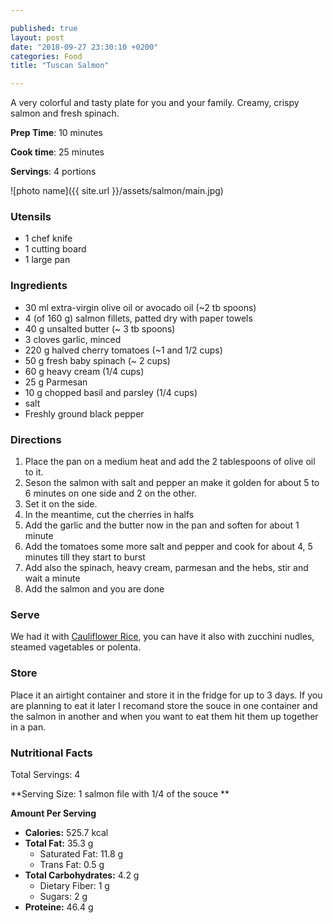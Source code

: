 ```yaml
---

published: true
layout: post
date: "2018-09-27 23:30:10 +0200"
categories: Food
title: "Tuscan Salmon"

---
```


A very colorful and tasty plate for you and your family. Creamy, crispy salmon and fresh spinach.

**Prep Time**: 10 minutes

**Cook time**: 25 minutes

**Servings**: 4 portions

![photo name]({{ site.url }}/assets/salmon/main.jpg)

### Utensils
- 1 chef knife
- 1 cutting board
- 1 large pan

### Ingredients
- 30 ml extra-virgin olive oil or avocado oil (~2 tb spoons)
- 4 (of 160 g) salmon fillets, patted dry with paper towels
- 40 g unsalted butter (~ 3 tb spoons)
- 3 cloves garlic, minced 
- 220 g halved cherry tomatoes (~1 and 1/2 cups)
- 50 g fresh baby spinach (~ 2 cups)
- 60 g heavy cream (1/4 cups)
- 25 g Parmesan
- 10 g chopped basil and parsley (1/4 cups)
- salt
- Freshly ground black pepper

### Directions
1. Place the pan on a medium heat and add the 2 tablespoons of olive oil to it.
2. Seson the salmon with salt and pepper an make it golden for about 5 to 6 minutes on one side and 2 on the other. 
3. Set it on the side.
4. In the meantime, cut the cherries in halfs 
5. Add the garlic and the butter now in the pan and soften for about 1 minute
6. Add the tomatoes some more salt and pepper and cook for about 4, 5 minutes till they start to burst
7. Add also the spinach, heavy cream, parmesan and the hebs, stir and wait a minute
8. Add the salmon and you are done  

### Serve
We had it with [Cauliflower Rice](http://mela.ro/food/2018/10/03/Cauliflower-Rice/), you can have it also with zucchini nudles, steamed vagetables or polenta.

### Store
Place it an airtight container and store it in the fridge for up to 3 days. If you are planning to eat it later I recomand store the souce in one container and the salmon in another and when you want to eat them hit them up together in a pan.

### Nutritional Facts
Total Servings: 4

**Serving Size: 1 salmon file with 1/4 of the souce **

**Amount Per Serving**

- **Calories:**  525.7 kcal
- **Total Fat:** 35.3 g
  - Saturated Fat: 11.8 g
  - Trans Fat: 0.5 g
- **Total Carbohydrates:** 4.2 g
  - Dietary Fiber: 1 g
  - Sugars: 2 g
- **Proteine:** 46.4 g
